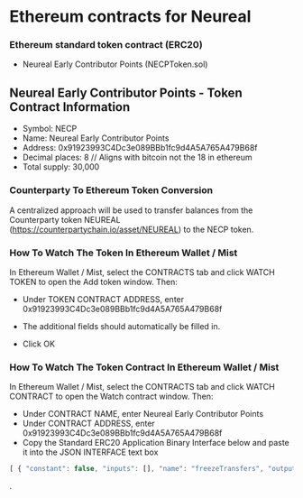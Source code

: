# Ethereum contracts for Neureal

### Ethereum standard token contract (ERC20)
- Neureal Early Contributor Points (NECPToken.sol)

## Neureal Early Contributor Points - Token Contract Information

- Symbol: NECP
- Name: Neureal Early Contributor Points
- Address: 0x91923993C4Dc3e089BBb1fc9d4A5A765A479B68f
- Decimal places: 8 // Aligns with bitcoin not the 18 in ethereum
- Total supply: 30,000

### Counterparty To Ethereum Token Conversion

A centralized approach will be used to transfer balances from the Counterparty token NEUREAL (https://counterpartychain.io/asset/NEUREAL) to the NECP token.

### How To Watch The Token In Ethereum Wallet / Mist

In Ethereum Wallet / Mist, select the CONTRACTS tab and click WATCH TOKEN to open the Add token window. Then:

- Under TOKEN CONTRACT ADDRESS, enter 0x91923993C4Dc3e089BBb1fc9d4A5A765A479B68f
- The additional fields should automatically be filled in.

- Click OK

### How To Watch The Token Contract In Ethereum Wallet / Mist

In Ethereum Wallet / Mist, select the CONTRACTS tab and click WATCH CONTRACT to open the Watch contract window. Then:

- Under CONTRACT NAME, enter Neureal Early Contributor Points
- Under CONTRACT ADDRESS, enter 0x91923993C4Dc3e089BBb1fc9d4A5A765A479B68f
- Copy the Standard ERC20 Application Binary Interface below and paste it into the JSON INTERFACE text box

```javascript
[ { "constant": false, "inputs": [], "name": "freezeTransfers", "outputs": [], "payable": false, "type": "function" }, { "constant": true, "inputs": [], "name": "frozen", "outputs": [ { "name": "", "type": "bool", "value": false } ], "payable": false, "type": "function" }, { "constant": true, "inputs": [], "name": "name", "outputs": [ { "name": "", "type": "string", "value": "Neureal Early Contributor Points" } ], "payable": false, "type": "function" }, { "constant": true, "inputs": [], "name": "totalSupply", "outputs": [ { "name": "", "type": "uint256", "value": "3000000000000" } ], "payable": false, "type": "function" }, { "constant": true, "inputs": [], "name": "decimals", "outputs": [ { "name": "", "type": "uint256", "value": "8" } ], "payable": false, "type": "function" }, { "constant": true, "inputs": [], "name": "MAXIMUM_SUPPLY", "outputs": [ { "name": "", "type": "uint256", "value": "3000000000000" } ], "payable": false, "type": "function" }, { "constant": true, "inputs": [], "name": "standard", "outputs": [ { "name": "", "type": "string", "value": "Token 0.1" } ], "payable": false, "type": "function" }, { "constant": true, "inputs": [ { "name": "", "type": "address" } ], "name": "balanceOf", "outputs": [ { "name": "", "type": "uint256", "value": "0" } ], "payable": false, "type": "function" }, { "constant": true, "inputs": [], "name": "owner", "outputs": [ { "name": "", "type": "address", "value": "0xb8f527da18d3ef8be32730229d598775cc6b659a" } ], "payable": false, "type": "function" }, { "constant": true, "inputs": [], "name": "symbol", "outputs": [ { "name": "", "type": "string", "value": "NECP" } ], "payable": false, "type": "function" }, { "constant": false, "inputs": [ { "name": "_to", "type": "address" }, { "name": "_value", "type": "uint256" } ], "name": "transfer", "outputs": [], "payable": false, "type": "function" }, { "inputs": [], "payable": false, "type": "constructor" }, { "payable": false, "type": "fallback" }, { "anonymous": false, "inputs": [ { "indexed": true, "name": "from", "type": "address" }, { "indexed": true, "name": "to", "type": "address" }, { "indexed": false, "name": "value", "type": "uint256" } ], "name": "Transfer", "type": "event" } ]
```

.
